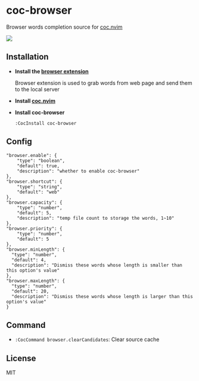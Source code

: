# coc-browser

Browser words completion source for [coc.nvim](https://github.com/neoclide/coc.nvim)

![](https://user-images.githubusercontent.com/20282795/58379943-f61ae080-7fdc-11e9-98f7-575214fd1a48.gif)

## Installation

- **Install the [browser extension](https://github.com/voldikss/browser-source-provider)**

  Browser extension is used to grab words from web page and send them to the local server

- **Install [coc.nvim](https://github.com/neoclide/coc.nvim)**

- **Install coc-browser**

  ```vim
  :CocInstall coc-browser
  ```

## Config

```jsonc
"browser.enable": {
    "type": "boolean",
    "default": true,
    "description": "whether to enable coc-browser"
},
"browser.shortcut": {
    "type": "string",
    "default": "web"
},
"browser.capacity": {
    "type": "number",
    "default": 5,
    "description": "temp file count to storage the words, 1~10"
},
"browser.priority": {
    "type": "number",
    "default": 5
},
"browser.minLength": {
  "type": "number",
  "default": 4,
  "description": "Dismiss these words whose length is smaller than this option's value"
},
"browser.maxLength": {
  "type": "number",
  "default": 20,
  "description": "Dismiss these words whose length is larger than this option's value"
}
```

## Command

- `:CocCommand browser.clearCandidates`: Clear source cache

## License

MIT
